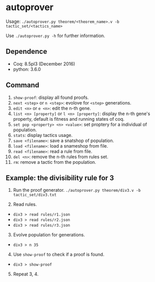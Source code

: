 # autoprover
Usage: `./autoprover.py theorem/<theorem_name>.v -b tactic_set/<tactics_name>`

Use `./autoprover.py -h` for further information.

## Dependence
* Coq: 8.5pl3 (December 2016)
* python: 3.6.0

## Command
1. `show-proof`: display all found proofs.
2. `next <step>` or `n <step>`: evolove for `<step>` generations.
3. `edit <n>` or `e <n>`: edit the n-th gene.
4. `list <n> [property]` or `l <n> [property]`: display the n-th gene's property, default is fitness and running states of coq.
5. `set pop <property> <n> <value>`: set proptery for a individual of population.
6. `stats`: display tactics usage.
7. `save <filename>`: save a snatshop of population.
8. `load <filename>`: load a snameshop from file.
9. `read <filename>`: read a rule from file.
10. `del <n>`: remove the n-th rules from rules set.
11. `rm`: remove a tactic from the population.
  
## Example: the divisibility rule for 3

1. Run the proof generator.
`./autoprover.py theorem/div3.v -b tactic_set/div3.txt`

2. Read rules.

  * `div3 > read rules/r1.json`
  * `div3 > read rules/r2.json`
  * `div3 > read rules/r3.json`

3. Evolve population for generations.

  * `div3 > n 35`

4. Use `show-proof` to check if a proof is found.

  * `div3 > show-proof`

5. Repeat 3, 4.
